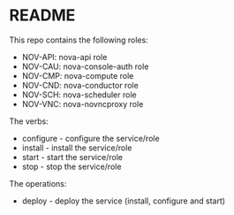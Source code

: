 <!--

 (c) Copyright 2015 Hewlett Packard Enterprise Development Company LP

 Licensed under the Apache License, Version 2.0 (the "License"); you may
 not use this file except in compliance with the License. You may obtain
 a copy of the License at

 http://www.apache.org/licenses/LICENSE-2.0

 Unless required by applicable law or agreed to in writing, software
 distributed under the License is distributed on an "AS IS" BASIS, WITHOUT
 WARRANTIES OR CONDITIONS OF ANY KIND, either express or implied. See the
 License for the specific language governing permissions and limitations
 under the License.

-->
README
======

This repo contains the following roles:
- NOV-API: nova-api role
- NOV-CAU: nova-console-auth role
- NOV-CMP: nova-compute role
- NOV-CND: nova-conductor role
- NOV-SCH: nova-scheduler role
- NOV-VNC: nova-novncproxy role

The verbs:
- configure - configure the service/role
- install   - install the service/role
- start     - start the service/role
- stop      - stop the service/role

The operations:
- deploy    - deploy the service (install, configure and start)

